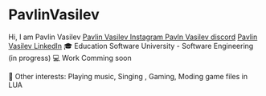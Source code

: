 # PavlinVasilev
Hi, I am Pavlin Vasilev
<a href="https://www.instagram.com/jus7shad0w/" class="instagram-link">
  Pavlin Vasilev Instagram
</a>
 [Pavln Vasilev discord](https://discord.com/invite/v3DqNNY) [Pavlin Vasilev LinkedIn](https://www.linkedin.com/in/pavlin-vasilev-204a981b6/)
🎓 Education
Software University - Software Engineering (in progress)
💻 Work
Comming soon 

🤹 Other interests:
Playing music, Singing , Gaming, Moding game files in LUA
